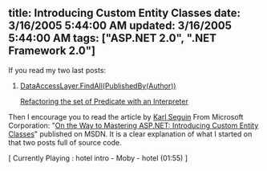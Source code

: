 title: Introducing Custom Entity Classes
date: 3/16/2005 5:44:00 AM
updated: 3/16/2005 5:44:00 AM
tags: ["ASP.NET 2.0", ".NET Framework 2.0"]
---



If you read my two last posts:

1.  [DataAccessLayer.FindAll(PublishedBy(Author))](http://weblogs.asp.net/lkempe/archive/2005/03/09/391247.aspx) 

      [Refactoring 
  the set of Predicate with an Interpreter](http://weblogs.asp.net/lkempe/archive/2005/03/12/394323.aspx)


Then I encourage you to read the article by [Karl Seguin](http://www.openmymind.net/index.aspx) From Microsoft 
Corporation: "[On 
the Way to Mastering ASP.NET: Introducing Custom Entity Classes](http://msdn.microsoft.com/asp.net/default.aspx?pull=/library/en-us/dnaspp/html/CustEntCls.asp)" published 
on MSDN. It is a clear explanation of what I started on that two posts full of 
source code.

[ Currently Playing : hotel intro - Moby - hotel (01:55) 
]

